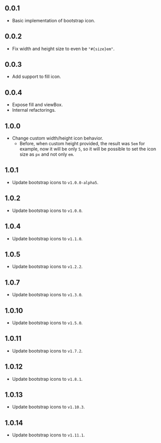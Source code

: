 ## 0.0.1

- Basic implementation of bootstrap icon.

## 0.0.2

- Fix width and height size to even be `"#{size}em"`.

## 0.0.3

- Add support to fill icon.

## 0.0.4

- Expose fill and viewBox.
- Internal refactorings.

## 1.0.0

- Change custom width/height icon behavior.
  - Before, when custom height provided, the result was `5em` for example, now it will be only `5`, so it will be possible to set the icon size as `px` and not only `em`.
  
## 1.0.1

- Update bootstrap icons to `v1.0.0-alpha5`.

## 1.0.2

- Update bootstrap icons to `v1.0.0`.

## 1.0.4

- Update bootstrap icons to `v1.1.0`.

## 1.0.5

- Update bootstrap icons to `v1.2.2`.

## 1.0.7

- Update bootstrap icons to `v1.3.0`.

## 1.0.10

- Update bootstrap icons to `v1.5.0`.

## 1.0.11

- Update bootstrap icons to `v1.7.2`.

## 1.0.12

- Update bootstrap icons to `v1.8.1`.

## 1.0.13

- Update bootstrap icons to `v1.10.3`.

## 1.0.14

- Update bootstrap icons to `v1.11.1`.
